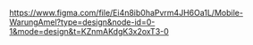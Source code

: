 https://www.figma.com/file/Ei4n8ib0haPvrm4JH6Oa1L/Mobile-WarungAmel?type=design&node-id=0-1&mode=design&t=KZnmAKdgK3x2oxT3-0
